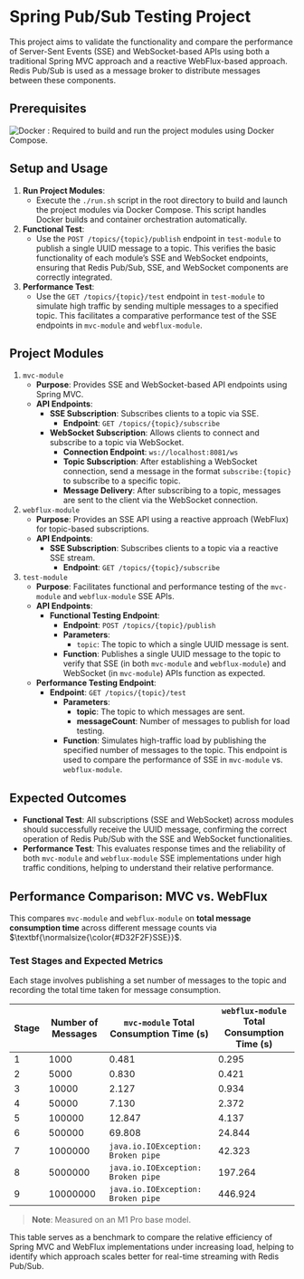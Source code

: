 # Spring Pub/Sub Testing Project

This project aims to validate the functionality and compare the performance of Server-Sent Events (SSE) and WebSocket-based APIs using both a traditional Spring MVC approach and a reactive WebFlux-based approach. Redis Pub/Sub is used as a message broker to distribute messages between these components.

## Prerequisites

![Docker](https://img.shields.io/badge/docker-%230db7ed.svg?style=for-the-badge&logo=docker&logoColor=white) : Required to build and run the project modules using Docker Compose.

## Setup and Usage

1. **Run Project Modules**:
    - Execute the `./run.sh` script in the root directory to build and launch the project modules via Docker Compose. This script handles Docker builds and container orchestration automatically.
2. **Functional Test**:
    - Use the `POST /topics/{topic}/publish` endpoint in `test-module` to publish a single UUID message to a topic. This verifies the basic functionality of each module’s SSE and WebSocket endpoints, ensuring that Redis Pub/Sub, SSE, and WebSocket components are correctly integrated.
3. **Performance Test**:
    - Use the `GET /topics/{topic}/test` endpoint in `test-module` to simulate high traffic by sending multiple messages to a specified topic. This facilitates a comparative performance test of the SSE endpoints in `mvc-module` and `webflux-module`.

## Project Modules

1. `mvc-module`
   - **Purpose**: Provides SSE and WebSocket-based API endpoints using Spring MVC.
   - **API Endpoints**:
     - **SSE Subscription**: Subscribes clients to a topic via SSE.
       - **Endpoint**: `GET /topics/{topic}/subscribe`
     - **WebSocket Subscription**: Allows clients to connect and subscribe to a topic via WebSocket.
       - **Connection Endpoint**: `ws://localhost:8081/ws`
       - **Topic Subscription**: After establishing a WebSocket connection, send a message in the format `subscribe:{topic}` to subscribe to a specific topic.
       - **Message Delivery**: After subscribing to a topic, messages are sent to the client via the WebSocket connection.
2. `webflux-module`
   - **Purpose**: Provides an SSE API using a reactive approach (WebFlux) for topic-based subscriptions.
   - **API Endpoints**:
     - **SSE Subscription**: Subscribes clients to a topic via a reactive SSE stream.
       - **Endpoint**: `GET /topics/{topic}/subscribe`
3. `test-module`
   - **Purpose**: Facilitates functional and performance testing of the `mvc-module` and `webflux-module` SSE APIs.
   - **API Endpoints**:
     - **Functional Testing Endpoint**:
       - **Endpoint**: `POST /topics/{topic}/publish`
       - **Parameters**:
         - `topic`: The topic to which a single UUID message is sent.
       - **Function**: Publishes a single UUID message to the topic to verify that SSE (in both `mvc-module` and `webflux-module`) and WebSocket (in `mvc-module`) APIs function as expected.
   - **Performance Testing Endpoint**:
     - **Endpoint**: `GET /topics/{topic}/test`
       - **Parameters**:
         - **topic**: The topic to which messages are sent.
         - **messageCount**: Number of messages to publish for load testing.
       - **Function**: Simulates high-traffic load by publishing the specified number of messages to the topic. This endpoint is used to compare the performance of SSE in `mvc-module` vs. `webflux-module`.

## Expected Outcomes

- **Functional Test**: All subscriptions (SSE and WebSocket) across modules should successfully receive the UUID message, confirming the correct operation of Redis Pub/Sub with the SSE and WebSocket functionalities.
- **Performance Test**: This evaluates response times and the reliability of both `mvc-module` and `webflux-module` SSE implementations under high traffic conditions, helping to understand their relative performance.

## Performance Comparison: MVC vs. WebFlux
This compares `mvc-module` and `webflux-module` on **total message consumption time** across different message counts via $\textbf{\normalsize{\color{#D32F2F}SSE}}$.

### Test Stages and Expected Metrics

Each stage involves publishing a set number of messages to the topic and recording the total time taken for message consumption.

| Stage | Number of Messages | `mvc-module` Total Consumption Time (s) | `webflux-module` Total Consumption Time (s) |
|-------|--------------------|-----------------------------------------|---------------------------------------------|
| 1     | 1000               | 0.481                                   | 0.295                                       |
| 2     | 5000               | 0.830                                   | 0.421                                       |
| 3     | 10000              | 2.127                                   | 0.934                                       |
| 4     | 50000              | 7.130                                   | 2.372                                       |
| 5     | 100000             | 12.847                                  | 4.137                                       |
| 6     | 500000             | 69.808                                  | 24.844                                      |
| 7     | 1000000            | `java.io.IOException: Broken pipe`      | 42.323                                      |
| 8     | 5000000            | `java.io.IOException: Broken pipe`      | 197.264                                     |
| 9     | 10000000           | `java.io.IOException: Broken pipe`      | 446.924                                     |

> **Note**: Measured on an M1 Pro base model.

This table serves as a benchmark to compare the relative efficiency of Spring MVC and WebFlux implementations under increasing load, helping to identify which approach scales better for real-time streaming with Redis Pub/Sub.
